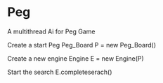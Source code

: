 # Peg
A multithread Ai for Peg Game

Create a start Peg
Peg_Board P = new Peg_Board()

Create a new engine
Engine E = new Engine(P)

Start the search
E.completeserach()
